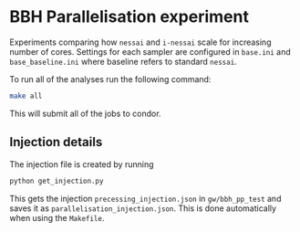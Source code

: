 # BBH Parallelisation experiment

Experiments comparing how `nessai` and `i-nessai` scale for increasing number of cores. Settings for each sampler are configured in `base.ini` and `base_baseline.ini` where baseline refers to standard `nessai`.

To run all of the analyses run the following command:

```bash
make all
```

This will submit all of the jobs to condor.


## Injection details

The injection file is created by running

```bash
python get_injection.py
```

This gets the injection `precessing_injection.json` in `gw/bbh_pp_test` and saves it as `parallelisation_injection.json`. This is done automatically when using the `Makefile`.
